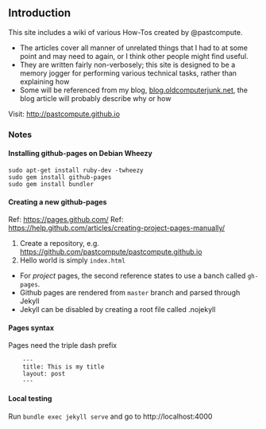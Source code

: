 ## Introduction

This site includes a wiki of various How-Tos created by @pastcompute.
* The articles cover all manner of unrelated things that I had to at some point and may need to again, or I think other people might find useful.
* They are written fairly non-verbosely; this site is designed to be a memory jogger for performing various technical tasks, rather than explaining how
* Some will be referenced from my blog, [blog.oldcomputerjunk.net](http://blog.oldcomputerjunk.net), the blog article will probably describe why or how 

Visit: http://pastcompute.github.io

### Notes

#### Installing github-pages on Debian Wheezy

```
sudo apt-get install ruby-dev -twheezy
sudo gem install github-pages
sudo gem install bundler
```

#### Creating a new github-pages

Ref: https://pages.github.com/
Ref: https://help.github.com/articles/creating-project-pages-manually/

1. Create a repository, e.g. https://github.com/pastcompute/pastcompute.github.io
2. Hello world is simply `index.html`

* For _project_ pages, the second reference states to use a banch called `gh-pages`.
* Github pages are rendered from `master` branch and parsed through Jekyll
* Jekyll can be disabled by creating a root file called .nojekyll

#### Pages syntax

Pages need the triple dash prefix

```
    ---
    title: This is my title
    layout: post
    ---
```

#### Local testing

Run `bundle exec jekyll serve` and go to http://localhost:4000

